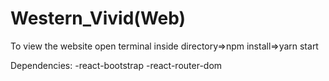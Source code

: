 # Western_Vivid(Web)

To view the website
	open terminal inside directory=>npm install=>yarn start

Dependencies:
	-react-bootstrap
	-react-router-dom
	


